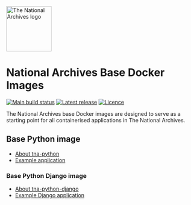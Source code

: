<img src="https://raw.githubusercontent.com/nationalarchives/tna-frontend/main/src/nationalarchives/assets/images/tna-horizontal-logo-inverted.svg" alt="The National Archives logo" title="The National Archives" width="120" />

# National Archives Base Docker Images

[![Main build status](https://img.shields.io/github/actions/workflow/status/nationalarchives/docker/publish.yml?style=flat-square&event=push&branch=main)](https://github.com/nationalarchives/docker/actions/workflows/publish.yml?query=branch%3Amain)
[![Latest release](https://img.shields.io/github/v/release/nationalarchives/docker?style=flat-square&logo=github&logoColor=white&sort=semver)](https://github.com/nationalarchives/docker/releases)
[![Licence](https://img.shields.io/github/license/nationalarchives/docker?style=flat-square)](https://github.com/nationalarchives/docker/blob/main/LICENCE)

The National Archives base Docker images are designed to serve as a starting point for all containerised applications in The National Archives.

## Base Python image

- [About tna-python](./docker/tna-python)
- [Example application](./tests/example-python-application)

### Base Python Django image

- [About tna-python-django](./docker/tna-python-django)
- [Example Django application](./tests/example-python-django-application)
